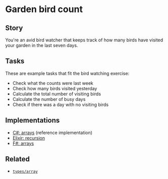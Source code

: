 # Garden bird count

## Story

You're an avid bird watcher that keeps track of how many birds have visited your garden in the last seven days.

## Tasks

These are example tasks that fit the bird watching exercise:

- Check what the counts were last week
- Check how many birds visited yesterday
- Calculate the total number of visiting birds
- Calculate the number of busy days
- Check if there was a day with no visiting birds

## Implementations

- [C#: arrays][implementation-csharp] (reference implementation)
- [Elixir: recursion][implementation-elixir]
- [F#: arrays][implementation-fsharp]

## Related

- [`types/array`][types-array]

[types-array]: ../types/array.md
[implementation-csharp]: ../../languages/csharp/exercises/concept/arrays/.docs/instructions.md
[implementation-elixir]: ../../languages/elixir/exercises/concept/bird-count/.docs/instructions.md
[implementation-fsharp]: ../../languages/fsharp/exercises/concept/bird-watcher/.docs/instructions.md
